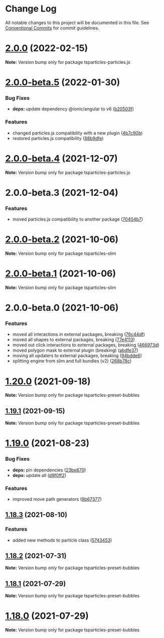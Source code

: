 # Change Log

All notable changes to this project will be documented in this file.
See [Conventional Commits](https://conventionalcommits.org) for commit guidelines.

# [2.0.0](https://github.com/matteobruni/tsparticles/compare/tsparticles-particles.js@2.0.0-beta.5...tsparticles-particles.js@2.0.0) (2022-02-15)

**Note:** Version bump only for package tsparticles-particles.js





# [2.0.0-beta.5](https://github.com/matteobruni/tsparticles/compare/tsparticles-particles.js@2.0.0-beta.4...tsparticles-particles.js@2.0.0-beta.5) (2022-01-30)


### Bug Fixes

* **deps:** update dependency @ionic/angular to v6 ([b20503f](https://github.com/matteobruni/tsparticles/commit/b20503ff2a29f6c8617f42c764c8a868fc334c5f))


### Features

* changed particles.js compatibility with a new plugin ([4b7c90b](https://github.com/matteobruni/tsparticles/commit/4b7c90bfd5d4299f828bc855d08fb1c4781cbdf2))
* restored particles.js compatibility ([88b9dfe](https://github.com/matteobruni/tsparticles/commit/88b9dfebef79d1f826215449ddc9197692f15a2a))





# [2.0.0-beta.4](https://github.com/matteobruni/tsparticles/compare/tsparticles-particles.js@2.0.0-beta.3...tsparticles-particles.js@2.0.0-beta.4) (2021-12-07)

**Note:** Version bump only for package tsparticles-particles.js





# 2.0.0-beta.3 (2021-12-04)


### Features

* moved particles.js compatibility to another package ([70404b7](https://github.com/matteobruni/tsparticles/commit/70404b74b26da4b9a28b5d6d646cd9ed6c0635f1))





# [2.0.0-beta.2](https://github.com/matteobruni/tsparticles/compare/tsparticles-slim@2.0.0-beta.1...tsparticles-slim@2.0.0-beta.2) (2021-10-06)

**Note:** Version bump only for package tsparticles-slim





# [2.0.0-beta.1](https://github.com/matteobruni/tsparticles/compare/tsparticles-slim@2.0.0-beta.0...tsparticles-slim@2.0.0-beta.1) (2021-10-06)

**Note:** Version bump only for package tsparticles-slim





# 2.0.0-beta.0 (2021-10-06)


### Features

* moved all interactions in external packages, breaking ([76c44df](https://github.com/matteobruni/tsparticles/commit/76c44dfa64cae994ddb1a004e7ff6cdbe3a4b5a9))
* moved all shapes to external packages, breaking ([77e4113](https://github.com/matteobruni/tsparticles/commit/77e411338f65ab076fe85c0f143c13417147d4b5))
* moved out click interactions to external packages, breaking ([466973d](https://github.com/matteobruni/tsparticles/commit/466973ddbcc382c27c03f7b3518dea99c5e1949c))
* moved polygon mask to external plugin (breaking) ([abdfe37](https://github.com/matteobruni/tsparticles/commit/abdfe37f250a4f357f4491bb7ff0e54da6a7303e))
* moving all updaters to external packages, breaking ([94bdde6](https://github.com/matteobruni/tsparticles/commit/94bdde67d0b546c22b7841ff8e969d15ddef3430))
* splitting engine from slim and full bundles (v2) ([268b78c](https://github.com/matteobruni/tsparticles/commit/268b78c12d6c54069893d27643cfe7a30f3be777))





# [1.20.0](https://github.com/matteobruni/tsparticles/compare/tsparticles-preset-bubbles@1.19.1...tsparticles-preset-bubbles@1.20.0) (2021-09-18)

**Note:** Version bump only for package tsparticles-preset-bubbles





## [1.19.1](https://github.com/matteobruni/tsparticles/compare/tsparticles-preset-bubbles@1.19.0...tsparticles-preset-bubbles@1.19.1) (2021-09-15)

**Note:** Version bump only for package tsparticles-preset-bubbles





# [1.19.0](https://github.com/matteobruni/tsparticles/compare/tsparticles-preset-bubbles@1.18.3...tsparticles-preset-bubbles@1.19.0) (2021-08-23)


### Bug Fixes

* **deps:** pin dependencies ([23be870](https://github.com/matteobruni/tsparticles/commit/23be8708d698e1e37a18f2ed292cbccffb0f1e47))
* **deps:** update all ([d9f0ff2](https://github.com/matteobruni/tsparticles/commit/d9f0ff2f8c4ac269aaad5077492746e3da8fb422))


### Features

* improved move path generators ([9b67377](https://github.com/matteobruni/tsparticles/commit/9b67377f9208a005b122e312ad4ad3c95a50deb7))





## [1.18.3](https://github.com/matteobruni/tsparticles/compare/tsparticles-preset-bubbles@1.18.2...tsparticles-preset-bubbles@1.18.3) (2021-08-10)


### Features

* added new methods to particle class ([5743453](https://github.com/matteobruni/tsparticles/commit/5743453906001569f262888aa54539ad4e1463ac))





## [1.18.2](https://github.com/matteobruni/tsparticles/compare/tsparticles-preset-bubbles@1.18.1...tsparticles-preset-bubbles@1.18.2) (2021-07-31)

**Note:** Version bump only for package tsparticles-preset-bubbles





## [1.18.1](https://github.com/matteobruni/tsparticles/compare/tsparticles-preset-bubbles@1.18.0...tsparticles-preset-bubbles@1.18.1) (2021-07-29)

**Note:** Version bump only for package tsparticles-preset-bubbles





# [1.18.0](https://github.com/matteobruni/tsparticles/compare/tsparticles-preset-bubbles@1.17.0...tsparticles-preset-bubbles@1.18.0) (2021-07-29)

**Note:** Version bump only for package tsparticles-preset-bubbles
